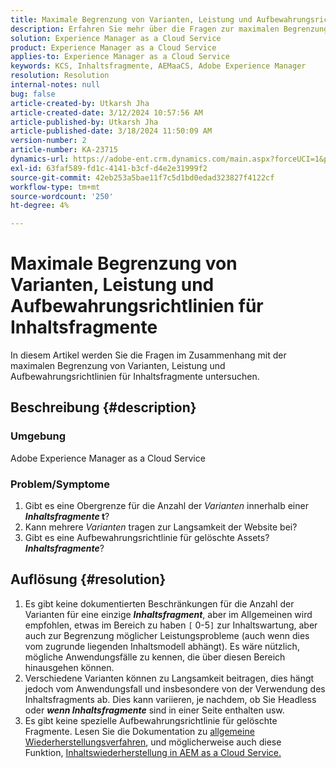```yaml
---
title: Maximale Begrenzung von Varianten, Leistung und Aufbewahrungsrichtlinien für Inhaltsfragmente
description: Erfahren Sie mehr über die Fragen zur maximalen Begrenzung von Varianten, Leistung und Aufbewahrungsrichtlinien für Inhaltsfragmente.
solution: Experience Manager as a Cloud Service
product: Experience Manager as a Cloud Service
applies-to: Experience Manager as a Cloud Service
keywords: KCS, Inhaltsfragmente, AEMaaCS, Adobe Experience Manager
resolution: Resolution
internal-notes: null
bug: false
article-created-by: Utkarsh Jha
article-created-date: 3/12/2024 10:57:56 AM
article-published-by: Utkarsh Jha
article-published-date: 3/18/2024 11:50:09 AM
version-number: 2
article-number: KA-23715
dynamics-url: https://adobe-ent.crm.dynamics.com/main.aspx?forceUCI=1&pagetype=entityrecord&etn=knowledgearticle&id=fcf6705a-5fe0-ee11-904d-6045bd0063aa
exl-id: 63faf589-fd1c-4141-b3cf-d4e2e31999f2
source-git-commit: 42eb253a5bae11f7c5d1bd0edad323827f4122cf
workflow-type: tm+mt
source-wordcount: '250'
ht-degree: 4%

---
```


# Maximale Begrenzung von Varianten, Leistung und Aufbewahrungsrichtlinien für Inhaltsfragmente


In diesem Artikel werden Sie die Fragen im Zusammenhang mit der maximalen Begrenzung von Varianten, Leistung und Aufbewahrungsrichtlinien für Inhaltsfragmente untersuchen.

## Beschreibung {#description}


### Umgebung

Adobe Experience Manager as a Cloud Service

### Problem/Symptome

1. Gibt es eine Obergrenze für die Anzahl der *Varianten* innerhalb einer <b>*Inhaltsfragmente* t</b>?
2. Kann mehrere *Varianten* tragen zur Langsamkeit der Website bei?
3. Gibt es eine Aufbewahrungsrichtlinie für gelöschte Assets? <b>*Inhaltsfragmente</b>*?



## Auflösung {#resolution}


1. Es gibt keine dokumentierten Beschränkungen für die Anzahl der Varianten für eine einzige <b>*Inhaltsfragment</b>*, aber im Allgemeinen wird empfohlen, etwas im Bereich zu haben `[` 0-5`]`  zur Inhaltswartung, aber auch zur Begrenzung möglicher Leistungsprobleme (auch wenn dies vom zugrunde liegenden Inhaltsmodell abhängt). Es wäre nützlich, mögliche Anwendungsfälle zu kennen, die über diesen Bereich hinausgehen können.
2. Verschiedene Varianten können zu Langsamkeit beitragen, dies hängt jedoch vom Anwendungsfall und insbesondere von der Verwendung des Inhaltsfragments ab. Dies kann variieren, je nachdem, ob Sie Headless oder <b>*wenn Inhaltsfragmente</b>* sind in einer Seite enthalten usw.
3. Es gibt keine spezielle Aufbewahrungsrichtlinie für gelöschte Fragmente. Lesen Sie die Dokumentation zu [allgemeine Wiederherstellungsverfahren](https://experienceleague.adobe.com/docs/experience-cloud-kcs/kbarticles/KA-23505.html?lang=en), und möglicherweise auch diese Funktion, [Inhaltswiederherstellung in AEM as a Cloud Service.](https://experienceleague.adobe.com/docs/experience-manager-cloud-service/content/operations/restore.html?lang=de)
